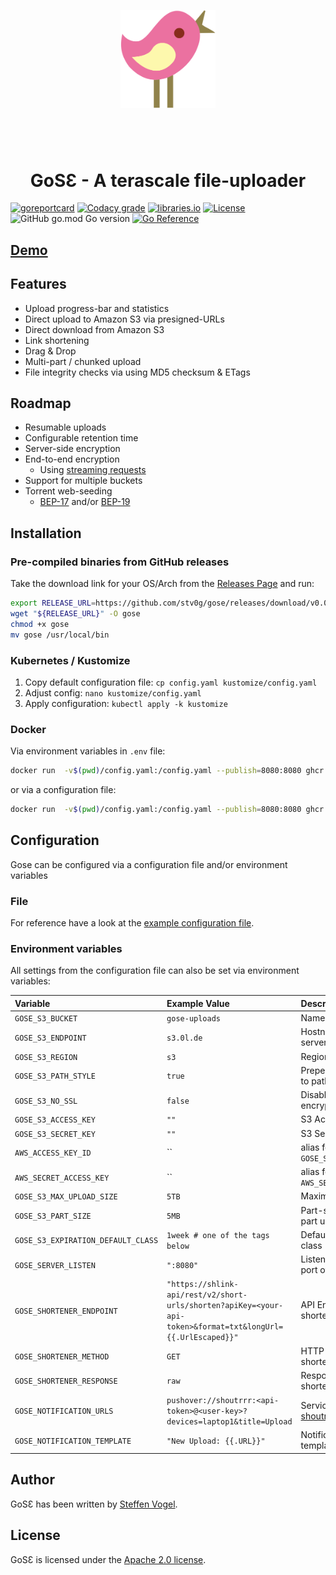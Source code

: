 <p align="center" >
    <img style="width: 30%; margin: 4em 0" src="frontend/img/gose-logo.svg" alt="GoSƐ logo" />
    <h1 align="center">GoSƐ - A terascale file-uploader</h1>
</p>

<!-- [![Codacy coverage](https://img.shields.io/codacy/coverage/27eec133fcfd4459885d78f52d03daa8?style=flat-square)](https://app.codacy.com/gh/stv0g/gose/) -->
<!-- [![GitHub Workflow Status](https://img.shields.io/github/workflow/status/stv0g/wice/build?style=flat-square)](https://github.com/stv0g/wice/actions) -->
[![goreportcard](https://goreportcard.com/badge/github.com/stv0g/gose?style=flat-square)](https://goreportcard.com/report/github.com/stv0g/gose/)
[![Codacy grade](https://img.shields.io/codacy/grade/27eec133fcfd4459885d78f52d03daa8?style=flat-square)](https://app.codacy.com/gh/stv0g/gose/)
[![libraries.io](https://img.shields.io/librariesio/github/stv0g/gose?style=flat-square)](https://libraries.io/github/stv0g/gose)
[![License](https://img.shields.io/github/license/stv0g/gose?style=flat-square)](https://github.com/stv0g/gose/blob/master/LICENSE)
![GitHub go.mod Go version](https://img.shields.io/github/go-mod/go-version/stv0g/gose?style=flat-square)
[![Go Reference](https://pkg.go.dev/badge/github.com/stv0g/gose.svg)](https://pkg.go.dev/github.com/stv0g/gose)

## [Demo](https://gose.0l.de)

## Features

-   Upload progress-bar and statistics
-   Direct upload to Amazon S3 via presigned-URLs
-   Direct download from Amazon S3
-   Link shortening
-   Drag & Drop
-   Multi-part / chunked upload
-   File integrity checks via using MD5 checksum & ETags

## Roadmap

-   Resumable uploads
-   Configurable retention time
-   Server-side encryption
-   End-to-end encryption
    -   Using [streaming requests](https://web.dev/fetch-upload-streaming/) 
-   Support for multiple buckets
-   Torrent web-seeding
    -   [BEP-17](http://bittorrent.org/beps/bep_0017.html) and/or [BEP-19](http://bittorrent.org/beps/bep_0019.html)

## Installation

### Pre-compiled binaries from GitHub releases

Take the download link for your OS/Arch from the [Releases Page](https://github.com/stv0g/gose/releases/) and run:

```bash
export RELEASE_URL=https://github.com/stv0g/gose/releases/download/v0.0.2/gose_0.0.2_linux_amd64
wget "${RELEASE_URL}" -O gose
chmod +x gose
mv gose /usr/local/bin
```

### Kubernetes / Kustomize

1. Copy default configuration file: `cp config.yaml kustomize/config.yaml`
1. Adjust config: `nano kustomize/config.yaml`
1. Apply configuration: `kubectl apply -k kustomize`

### Docker

Via environment variables in `.env` file:

```bash
docker run  -v$(pwd)/config.yaml:/config.yaml --publish=8080:8080 ghcr.io/stv0g/gose -config config.yaml
```

or via a configuration file:

```bash
docker run  -v$(pwd)/config.yaml:/config.yaml --publish=8080:8080 ghcr.io/stv0g/gose -config /config.yaml
```

## Configuration

Gose can be configured via a configuration file and/or environment variables

### File

For reference have a look at the [example configuration file](config.yaml).

### Environment variables

All settings from the configuration file can also be set via environment variables:

| Variable                              | Example Value                                                                 | Description                           |
| :--                                   | :--                                                                           | :--                                   |
| `GOSE_S3_BUCKET`                      | `gose-uploads`                                                                | Name of S3 bucket                     |
| `GOSE_S3_ENDPOINT`                    | `s3.0l.de`                                                                    | Hostname of S3 server                 |
| `GOSE_S3_REGION`                      | `s3`                                                                          | Region of S3 server                   |
| `GOSE_S3_PATH_STYLE`                  | `true`                                                                        | Prepend bucket name to path           |
| `GOSE_S3_NO_SSL`                      | `false`                                                                       | Disable SSL encryption for S3         |
| `GOSE_S3_ACCESS_KEY`                  | `""`                                                                          | S3 Access Key                         |
| `GOSE_S3_SECRET_KEY`                  | `""`                                                                          | S3 Secret Key                         |
| `AWS_ACCESS_KEY_ID`                   | ``                                                                            | alias for `GOSE_S3_ACCESS_KEY`        |
| `AWS_SECRET_ACCESS_KEY`               | ``                                                                            | alias for `AWS_SECRET_ACCESS_KEY`     |
| `GOSE_S3_MAX_UPLOAD_SIZE`             | `5TB`                                                                         | Maximum upload size                   |
| `GOSE_S3_PART_SIZE`                   | `5MB`                                                                         | Part-size for multi-part uploads      |
| `GOSE_S3_EXPIRATION_DEFAULT_CLASS`    | `1week # one of the tags below`                                               | Default expiration class              |
| `GOSE_SERVER_LISTEN`                  | `":8080"`                                                                     | Listen address and port of Gose       |
| `GOSE_SHORTENER_ENDPOINT`             | `"https://shlink-api/rest/v2/short-urls/shorten?apiKey=<your-api-token>&format=txt&longUrl={{.UrlEscaped}}"`  | API Endpoint of link shortener |
| `GOSE_SHORTENER_METHOD`               | `GET`                                                                         | HTTP method for link shortener        |
| `GOSE_SHORTENER_RESPONSE`             | `raw`                                                                         | Response type of link shortener       |
| `GOSE_NOTIFICATION_URLS`              | `pushover://shoutrrr:<api-token>@<user-key>?devices=laptop1&title=Upload`     | Service URLs for [shoutrrr notifications](https://containrrr.dev/shoutrrr/) |
| `GOSE_NOTIFICATION_TEMPLATE`          | `"New Upload: {{.URL}}"`                                                      | Notification message template         |

## Author

GoSƐ has been written by [Steffen Vogel](mailto:post@steffenvogel.de).

## License

GoSƐ is licensed under the [Apache 2.0 license](./LICENSE).
